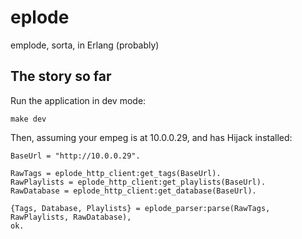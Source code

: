 # eplode

emplode, sorta, in Erlang (probably)

## The story so far

Run the application in dev mode:

    make dev

Then, assuming your empeg is at 10.0.0.29, and has Hijack installed:

    BaseUrl = "http://10.0.0.29".

    RawTags = eplode_http_client:get_tags(BaseUrl).
    RawPlaylists = eplode_http_client:get_playlists(BaseUrl).
    RawDatabase = eplode_http_client:get_database(BaseUrl).

    {Tags, Database, Playlists} = eplode_parser:parse(RawTags, RawPlaylists, RawDatabase),
    ok.

